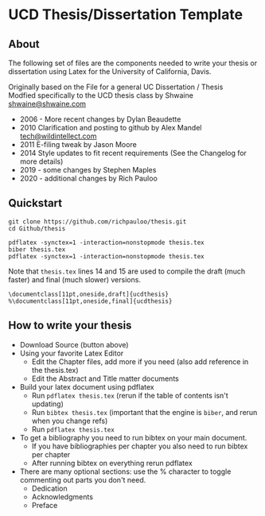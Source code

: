 # UCD Thesis/Dissertation Template

## About
The following set of files are the components needed to write your thesis or dissertation using Latex for the University of California, Davis.  

Originally based on the File for a general UC Dissertation / Thesis  
Modfied specifically to the UCD thesis class by Shwaine <shwaine@shwaine.com>  

* 2006 - More recent changes by Dylan Beaudette  
* 2010 Clarification and posting to github by Alex Mandel <tech@wildintellect.com>  
* 2011 E-filing tweak by Jason Moore  
* 2014 Style updates to fit recent requirements (See the Changelog for more details)  
* 2019 - some changes by Stephen Maples  
* 2020 - additional changes by Rich Pauloo

## Quickstart

```
git clone https://github.com/richpauloo/thesis.git
cd Github/thesis

pdflatex -synctex=1 -interaction=nonstopmode thesis.tex
biber thesis.tex
pdflatex -synctex=1 -interaction=nonstopmode thesis.tex
```

Note that `thesis.tex` lines 14 and 15 are used to compile the draft (much faster) and final (much slower) versions.  

```
\documentclass[11pt,oneside,draft]{ucdthesis} 
%\documentclass[11pt,oneside,final]{ucdthesis}
```

## How to write your thesis
 * Download Source (button above)
 * Using your favorite Latex Editor
	* Edit the Chapter files, add more if you need (also add reference in the thesis.tex)
	* Edit the Abstract and Title matter documents
 * Build your latex document using pdflatex
	* Run `pdflatex thesis.tex` (rerun if the table of contents isn't updating)
	* Run `bibtex thesis.tex` (important that the engine is `biber`, and rerun when you change refs)
	* Run `pdflatex thesis.tex`
 * To get a bibliography you need to run bibtex on your main document.
 	* If you have bibliographies per chapter you also need to run bibtex per chapter
	* After running bibtex on everything rerun pdflatex 
 * There are many optional sections: use the % character to toggle commenting out parts you don't need.
	* Dedication
	* Acknowledgments
	* Preface

